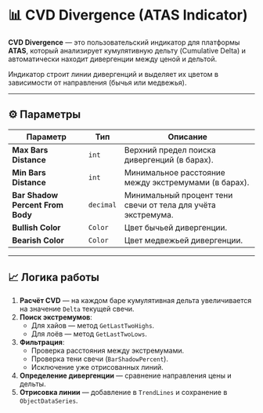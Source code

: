 # 📊 CVD Divergence (ATAS Indicator)

**CVD Divergence** — это пользовательский индикатор для платформы **ATAS**, который анализирует кумулятивную дельту (Cumulative Delta) и автоматически находит дивергенции между ценой и дельтой.

Индикатор строит линии дивергенций и выделяет их цветом в зависимости от направления (бычья или медвежья).

---

## ⚙️ Параметры

| Параметр | Тип | Описание |
|----------|-----|----------|
| **Max Bars Distance** | `int` | Верхний предел поиска дивергенций (в барах). |
| **Min Bars Distance** | `int` | Минимальное расстояние между экстремумами (в барах). |
| **Bar Shadow Percent From Body** | `decimal` | Минимальный процент тени свечи от тела для учёта экстремума. |
| **Bullish Color** | `Color` | Цвет бычьей дивергенции. |
| **Bearish Color** | `Color` | Цвет медвежьей дивергенции. |

---

## 📈 Логика работы

1. **Расчёт CVD** — на каждом баре кумулятивная дельта увеличивается на значение `Delta` текущей свечи.
2. **Поиск экстремумов**:
   - Для хайов — метод `GetLastTwoHighs`.
   - Для лоёв — метод `GetLastTwoLows`.
3. **Фильтрация**:
   - Проверка расстояния между экстремумами.
   - Проверка тени свечи (`BarShadowPercent`).
   - Исключение уже отрисованных линий.
4. **Определение дивергенции** — сравнение направления цены и дельты.
5. **Отрисовка линии** — добавление в `TrendLines` и сохранение в `ObjectDataSeries`.
